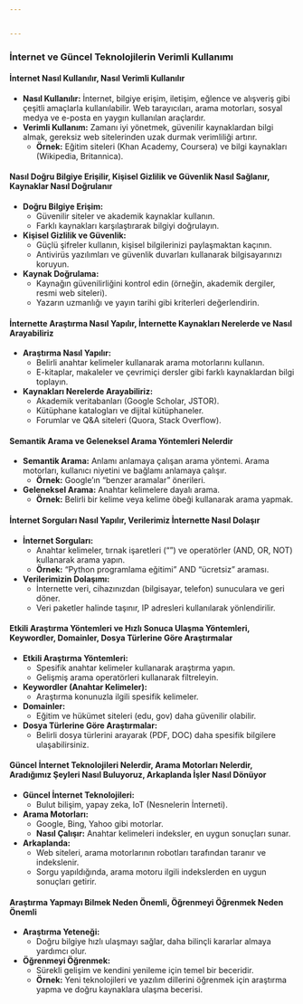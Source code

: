 ```yaml
---


---
```


<h3 id="i̇nternet-ve-güncel-teknolojilerin-verimli-kullanımı">İnternet ve Güncel Teknolojilerin Verimli Kullanımı</h3>
<h4 id="i̇nternet-nasıl-kullanılır-nasıl-verimli-kullanılır">İnternet Nasıl Kullanılır, Nasıl Verimli Kullanılır</h4>
<ul>
<li><strong>Nasıl Kullanılır:</strong> İnternet, bilgiye erişim, iletişim, eğlence ve alışveriş gibi çeşitli amaçlarla kullanılabilir. Web tarayıcıları, arama motorları, sosyal medya ve e-posta en yaygın kullanılan araçlardır.</li>
<li><strong>Verimli Kullanım:</strong> Zamanı iyi yönetmek, güvenilir kaynaklardan bilgi almak, gereksiz web sitelerinden uzak durmak verimliliği artırır.
<ul>
<li><strong>Örnek:</strong> Eğitim siteleri (Khan Academy, Coursera) ve bilgi kaynakları (Wikipedia, Britannica).</li>
</ul>
</li>
</ul>
<h4 id="nasıl-doğru-bilgiye-erişilir-kişisel-gizlilik-ve-güvenlik-nasıl-sağlanır-kaynaklar-nasıl-doğrulanır">Nasıl Doğru Bilgiye Erişilir, Kişisel Gizlilik ve Güvenlik Nasıl Sağlanır, Kaynaklar Nasıl Doğrulanır</h4>
<ul>
<li><strong>Doğru Bilgiye Erişim:</strong>
<ul>
<li>Güvenilir siteler ve akademik kaynaklar kullanın.</li>
<li>Farklı kaynakları karşılaştırarak bilgiyi doğrulayın.</li>
</ul>
</li>
<li><strong>Kişisel Gizlilik ve Güvenlik:</strong>
<ul>
<li>Güçlü şifreler kullanın, kişisel bilgilerinizi paylaşmaktan kaçının.</li>
<li>Antivirüs yazılımları ve güvenlik duvarları kullanarak bilgisayarınızı koruyun.</li>
</ul>
</li>
<li><strong>Kaynak Doğrulama:</strong>
<ul>
<li>Kaynağın güvenilirliğini kontrol edin (örneğin, akademik dergiler, resmi web siteleri).</li>
<li>Yazarın uzmanlığı ve yayın tarihi gibi kriterleri değerlendirin.</li>
</ul>
</li>
</ul>
<h4 id="i̇nternette-araştırma-nasıl-yapılır-i̇nternette-kaynakları-nerelerde-ve-nasıl-arayabiliriz">İnternette Araştırma Nasıl Yapılır, İnternette Kaynakları Nerelerde ve Nasıl Arayabiliriz</h4>
<ul>
<li><strong>Araştırma Nasıl Yapılır:</strong>
<ul>
<li>Belirli anahtar kelimeler kullanarak arama motorlarını kullanın.</li>
<li>E-kitaplar, makaleler ve çevrimiçi dersler gibi farklı kaynaklardan bilgi toplayın.</li>
</ul>
</li>
<li><strong>Kaynakları Nerelerde Arayabiliriz:</strong>
<ul>
<li>Akademik veritabanları (Google Scholar, JSTOR).</li>
<li>Kütüphane katalogları ve dijital kütüphaneler.</li>
<li>Forumlar ve Q&amp;A siteleri (Quora, Stack Overflow).</li>
</ul>
</li>
</ul>
<h4 id="semantik-arama-ve-geleneksel-arama-yöntemleri-nelerdir">Semantik Arama ve Geleneksel Arama Yöntemleri Nelerdir</h4>
<ul>
<li><strong>Semantik Arama:</strong> Anlamı anlamaya çalışan arama yöntemi. Arama motorları, kullanıcı niyetini ve bağlamı anlamaya çalışır.
<ul>
<li><strong>Örnek:</strong> Google’ın “benzer aramalar” önerileri.</li>
</ul>
</li>
<li><strong>Geleneksel Arama:</strong> Anahtar kelimelere dayalı arama.
<ul>
<li><strong>Örnek:</strong> Belirli bir kelime veya kelime öbeği kullanarak arama yapmak.</li>
</ul>
</li>
</ul>
<h4 id="i̇nternet-sorguları-nasıl-yapılır-verilerimiz-i̇nternette-nasıl-dolaşır">İnternet Sorguları Nasıl Yapılır, Verilerimiz İnternette Nasıl Dolaşır</h4>
<ul>
<li><strong>İnternet Sorguları:</strong>
<ul>
<li>Anahtar kelimeler, tırnak işaretleri (“”) ve operatörler (AND, OR, NOT) kullanarak arama yapın.</li>
<li><strong>Örnek:</strong> “Python programlama eğitimi” AND “ücretsiz” araması.</li>
</ul>
</li>
<li><strong>Verilerimizin Dolaşımı:</strong>
<ul>
<li>İnternette veri, cihazınızdan (bilgisayar, telefon) sunuculara ve geri döner.</li>
<li>Veri paketler halinde taşınır, IP adresleri kullanılarak yönlendirilir.</li>
</ul>
</li>
</ul>
<h4 id="etkili-araştırma-yöntemleri-ve-hızlı-sonuca-ulaşma-yöntemleri-keywordler-domainler-dosya-türlerine-göre-araştırmalar">Etkili Araştırma Yöntemleri ve Hızlı Sonuca Ulaşma Yöntemleri, Keywordler, Domainler, Dosya Türlerine Göre Araştırmalar</h4>
<ul>
<li><strong>Etkili Araştırma Yöntemleri:</strong>
<ul>
<li>Spesifik anahtar kelimeler kullanarak araştırma yapın.</li>
<li>Gelişmiş arama operatörleri kullanarak filtreleyin.</li>
</ul>
</li>
<li><strong>Keywordler (Anahtar Kelimeler):</strong>
<ul>
<li>Araştırma konunuzla ilgili spesifik kelimeler.</li>
</ul>
</li>
<li><strong>Domainler:</strong>
<ul>
<li>Eğitim ve hükümet siteleri (edu, gov) daha güvenilir olabilir.</li>
</ul>
</li>
<li><strong>Dosya Türlerine Göre Araştırmalar:</strong>
<ul>
<li>Belirli dosya türlerini arayarak (PDF, DOC) daha spesifik bilgilere ulaşabilirsiniz.</li>
</ul>
</li>
</ul>
<h4 id="güncel-i̇nternet-teknolojileri-nelerdir-arama-motorları-nelerdir-aradığımız-şeyleri-nasıl-buluyoruz-arkaplanda-i̇şler-nasıl-dönüyor">Güncel İnternet Teknolojileri Nelerdir, Arama Motorları Nelerdir, Aradığımız Şeyleri Nasıl Buluyoruz, Arkaplanda İşler Nasıl Dönüyor</h4>
<ul>
<li><strong>Güncel İnternet Teknolojileri:</strong>
<ul>
<li>Bulut bilişim, yapay zeka, IoT (Nesnelerin İnterneti).</li>
</ul>
</li>
<li><strong>Arama Motorları:</strong>
<ul>
<li>Google, Bing, Yahoo gibi motorlar.</li>
<li><strong>Nasıl Çalışır:</strong> Anahtar kelimeleri indeksler, en uygun sonuçları sunar.</li>
</ul>
</li>
<li><strong>Arkaplanda:</strong>
<ul>
<li>Web siteleri, arama motorlarının robotları tarafından taranır ve indekslenir.</li>
<li>Sorgu yapıldığında, arama motoru ilgili indekslerden en uygun sonuçları getirir.</li>
</ul>
</li>
</ul>
<h4 id="araştırma-yapmayı-bilmek-neden-önemli-öğrenmeyi-öğrenmek-neden-önemli">Araştırma Yapmayı Bilmek Neden Önemli, Öğrenmeyi Öğrenmek Neden Önemli</h4>
<ul>
<li><strong>Araştırma Yeteneği:</strong>
<ul>
<li>Doğru bilgiye hızlı ulaşmayı sağlar, daha bilinçli kararlar almaya yardımcı olur.</li>
</ul>
</li>
<li><strong>Öğrenmeyi Öğrenmek:</strong>
<ul>
<li>Sürekli gelişim ve kendini yenileme için temel bir beceridir.</li>
<li><strong>Örnek:</strong> Yeni teknolojileri ve yazılım dillerini öğrenmek için araştırma yapma ve doğru kaynaklara ulaşma becerisi.</li>
</ul>
</li>
</ul>

